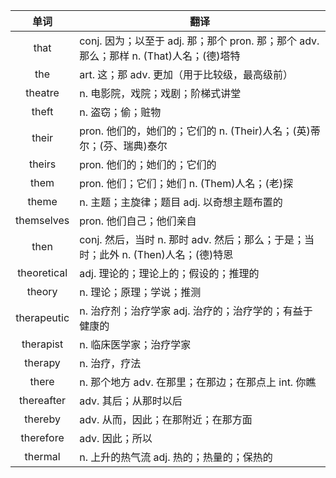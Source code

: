 |单词|翻译  |
|:--:|--| 
|	that  		|		conj. 因为；以至于 adj. 那；那个 pron. 那；那个 adv. 那么；那样 n. (That)人名；(德)塔特	|		
|	the  		|		art. 这；那 adv. 更加（用于比较级，最高级前）	|		
|	theatre  		|		n. 电影院，戏院；戏剧；阶梯式讲堂	|		
|	theft  		|		n. 盗窃；偷；赃物	|		
|	their  		|		pron. 他们的，她们的；它们的 n. (Their)人名；(英)蒂尔；(芬、瑞典)泰尔	|		
|	theirs  		|		pron. 他们的；她们的；它们的	|		
|	them  		|		pron. 他们；它们；她们 n. (Them)人名；(老)探	|		
|	theme  		|		n. 主题；主旋律；题目 adj. 以奇想主题布置的	|		
|	themselves  		|		pron. 他们自己；他们亲自	|		
|	then  		|		conj. 然后，当时 n. 那时 adv. 然后；那么；于是；当时；此外 n. (Then)人名；(德)特恩	|		
|	theoretical  		|		adj. 理论的；理论上的；假设的；推理的	|		
|	theory  		|		n. 理论；原理；学说；推测	|		
|	therapeutic  		|		n. 治疗剂；治疗学家 adj. 治疗的；治疗学的；有益于健康的	|		
|	therapist  		|		n. 临床医学家；治疗学家	|		
|	therapy  		|		n. 治疗，疗法	|		
|	there  		|		n. 那个地方 adv. 在那里；在那边；在那点上 int. 你瞧	|		
|	thereafter  		|		adv. 其后；从那时以后	|		
|	thereby  		|		adv. 从而，因此；在那附近；在那方面	|		
|	therefore  		|		adv. 因此；所以	|		
|	thermal  		|		n. 上升的热气流 adj. 热的；热量的；保热的	|		
